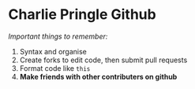 # Charlie Pringle Github

*Important things to remember:*
  1. Syntax and organise
  2. Create forks to edit code, then submit pull requests
  3. Format code like `this`
  4. **Make friends with other contributers on github**
